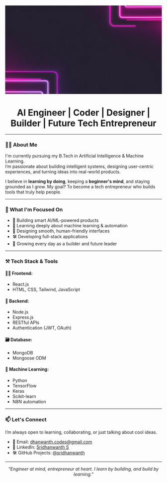<p align="center">
  <img src="https://github.com/dhanwanth-dev/dhanwanth-dev/blob/main/profile%20banner.jpg?raw=true" alt="Dhanwanth Banner" />
</p>

<h1 align="center">AI Engineer | Coder | Designer | Builder | Future Tech Entrepreneur</h1>

---

### 👨‍💻 About Me

I'm currently pursuing my B.Tech in Artificial Intelligence & Machine Learning.\
I’m passionate about building intelligent systems, designing user-centric experiences, and turning ideas into real-world products.

I believe in **learning by doing**, keeping a **beginner's mind**, and staying grounded as I grow. My goal? To become a tech entrepreneur who builds tools that truly help people.

---

### 🚀 What I'm Focused On

- 🤖 Building smart AI/ML-powered products  
- 🧠 Learning deeply about machine learning & automation  
- 🎨 Designing smooth, human-friendly interfaces  
- 🛠️ Developing full-stack applications  
- 🌱 Growing every day as a builder and future leader  

---

### ⚒️ Tech Stack & Tools

#### 👨‍💻 **Frontend:**
- React.js  
- HTML, CSS, Tailwind, JavaScript  

#### 🔧 **Backend:**
- Node.js  
- Express.js  
- RESTful APIs  
- Authentication (JWT, OAuth)  

#### 🗃️ **Database:**
- MongoDB  
- Mongoose ODM  

#### 🤖 **Machine Learning:**
- Python  
- TensorFlow  
- Keras  
- Scikit-learn  
- N8N automation  

---

### 📫 Let's Connect

I’m always open to learning, collaborating, or just talking about cool ideas.

- 📧 Email: [dhanwanth.codes@gmail.com](mailto:dhanwanth.codes@gmail.com)  
- 💼 LinkedIn: [Sridhanwanth S](https://www.linkedin.com/in/sridhanwanth-s-39b94a189)  
- 🛠️ GitHub Projects: [@sridhanwanth](https://github.com/sridhanwanth)  

---

<p align="center">
  <i>"Engineer at mind, entrepreneur at heart. I learn by building, and build by learning."</i>
</p>

